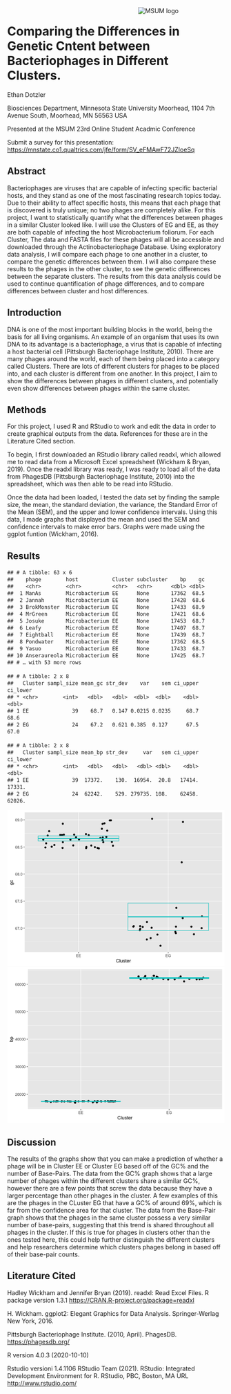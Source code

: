
<img src="https://www2.mnstate.edu/uploadedImages/Content/Marketing/logos/MSUM_Signature_Vert_Color.jpg" alt="MSUM logo" width="200" style="float:right">

# Comparing the Differences in Genetic Cntent between Bacteriophages in Different Clusters.

Ethan Dotzler

Biosciences Department, Minnesota State University Moorhead, 1104 7th
Avenue South, Moorhead, MN 56563 USA

Presented at the MSUM 23rd Online Student Acadmic Conference

Submit a survey for this presentation:
<https://mnstate.co1.qualtrics.com/jfe/form/SV_eFMAwF72JZIoeSq>

## Abstract

Bacteriophages are viruses that are capable of infecting specific
bacterial hosts, and they stand as one of the most fascinating research
topics today. Due to their ability to affect specific hosts, this means
that each phage that is discovered is truly unique; no two phages are
completely alike. For this project, I want to statistically quantify
what the differences between phages in a similar Cluster looked like. I
will use the Clusters of EG and EE, as they are both capable of
infecting the host Microbacterium foliorum. For each Cluster, The data
and FASTA files for these phages will all be accessible and downloaded
through the Actinobacteriophage Database. Using exploratory data
analysis, I will compare each phage to one another in a cluster, to
compare the genetic differences between them. I will also compare these
results to the phages in the other cluster, to see the genetic
differences between the separate clusters. The results from this data
analysis could be used to continue quantification of phage differences,
and to compare differences between cluster and host differences.

## Introduction

DNA is one of the most important building blocks in the world, being the
basis for all living organisms. An example of an organism that uses its
own DNA to its advantage is a bacteriophage, a virus that is capable of
infecting a host bacterial cell (Pittsburgh Bacteriophage Institute,
2010). There are many phages around the world, each of them being placed
into a category called Clusters. There are lots of different clusters
for phages to be placed into, and each cluster is different from one
another. In this project, I aim to show the differences between phages
in different clusters, and potentially even show differences between
phages within the same cluster.

## Methods

For this project, I used R and RStudio to work and edit the data in
order to create graphical outputs from the data. References for these
are in the Literature Cited section.

To begin, I first downloaded an RStudio library called readxl, which
allowed me to read data from a Microsoft Excel spreadsheet (Wickham &
Bryan, 2019). Once the readxl library was ready, I was ready to load all
of the data from PhagesDB (Pittsburgh Bacteriophage Institute, 2010)
into the spreadsheet, which was then able to be read into RStudio.

Once the data had been loaded, I tested the data set by finding the
sample size, the mean, the standard deviation, the variance, the
Standard Error of the Mean (SEM), and the upper and lower confidence
intervals. Using this data, I made graphs that displayed the mean and
used the SEM and confidence intervals to make error bars. Graphs were
made using the ggplot funtion (Wickham, 2016).

## Results

    ## # A tibble: 63 x 6
    ##    phage        host           Cluster subcluster    bp    gc
    ##    <chr>        <chr>          <chr>   <chr>      <dbl> <dbl>
    ##  1 ManAs        Microbacterium EE      None       17362  68.5
    ##  2 Jannah       Microbacterium EE      None       17428  68.6
    ##  3 BrokMonster  Microbacterium EE      None       17433  68.9
    ##  4 MrGreen      Microbacterium EE      None       17421  68.6
    ##  5 Josuke       Microbacterium EE      None       17453  68.7
    ##  6 Leafy        Microbacterium EE      None       17407  68.7
    ##  7 Eightball    Microbacterium EE      None       17439  68.7
    ##  8 Pondwater    Microbacterium EE      None       17362  68.5
    ##  9 Yasuo        Microbacterium EE      None       17433  68.7
    ## 10 Anseraureola Microbacterium EE      None       17425  68.7
    ## # … with 53 more rows

    ## # A tibble: 2 x 8
    ##   Cluster sampl_size mean_gc str_dev    var    sem ci_upper ci_lower
    ## * <chr>        <int>   <dbl>   <dbl>  <dbl>  <dbl>    <dbl>    <dbl>
    ## 1 EE              39    68.7   0.147 0.0215 0.0235     68.7     68.6
    ## 2 EG              24    67.2   0.621 0.385  0.127      67.5     67.0

    ## # A tibble: 2 x 8
    ##   Cluster sampl_size mean_bp str_dev     var   sem ci_upper ci_lower
    ## * <chr>        <int>   <dbl>   <dbl>   <dbl> <dbl>    <dbl>    <dbl>
    ## 1 EE              39  17372.    130.  16954.  20.8   17414.   17331.
    ## 2 EG              24  62242.    529. 279735. 108.    62458.   62026.

![](README_files/figure-gfm/unnamed-chunk-1-1.png)<!-- -->![](README_files/figure-gfm/unnamed-chunk-1-2.png)<!-- -->

## Discussion

The results of the graphs show that you can make a prediction of whether
a phage will be in Cluster EE or Cluster EG based off of the GC% and the
number of Base-Pairs. The data from the GC% graph shows that a large
number of phages within the different clusters share a similar GC%,
however there are a few points that screw the data because they have a
larger percentage than other phages in the cluster. A few examples of
this are the phages in the CLuster EG that have a GC% of around 69%,
which is far from the confidence area for that cluster. The data from
the Base-Pair graph shows that the phages in the same cluster possess a
very similar number of base-pairs, suggesting that this trend is shared
throughout all phages in the cluster. If this is true for phages in
clusters other than the ones tested here, this could help further
distinguish the different clusters and help researchers determine which
clusters phages belong in based off of their base-pair counts.

## Literature Cited

Hadley Wickham and Jennifer Bryan (2019). readxl: Read Excel Files. R
package version 1.3.1 <https://CRAN.R-project.org/package=readxl>

H. Wickham. ggplot2: Elegant Graphics for Data Analysis. Springer-Werlag
New York, 2016.

Pittsburgh Bacteriophage Institute. (2010, April). PhagesDB.
<https://phagesdb.org/>

R version 4.0.3 (2020-10-10)

Rstudio versioni 1.4.1106 RStudio Team (2021). RStudio: Integrated
Development Environment for R. RStudio, PBC, Boston, MA URL
<http://www.rstudio.com/>
